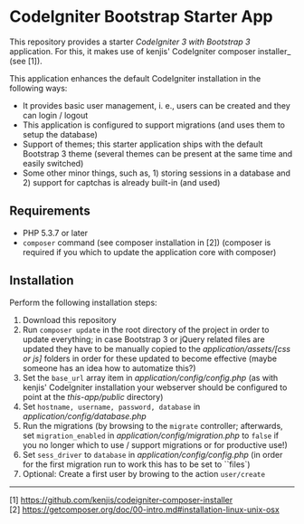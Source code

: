 # CodeIgniter Bootstrap Starter App

This repository provides a starter _CodeIgniter 3 with Bootstrap 3_ application. For this, it makes
use of kenjis' CodeIgniter composer installer_ (see [1]). 

This application enhances the default CodeIgniter installation in the following ways:
- It provides basic user management, i. e., users can be created and they can login / logout
- This application is configured to support migrations (and uses them to setup the database)
- Support of themes; this starter application ships with the default Bootstrap 3 theme (several
  themes can be present at the same time and easily switched)
- Some other minor things, such as, 1) storing sessions in a database and 2) support for captchas
  is already built-in (and used)

## Requirements

- PHP 5.3.7 or later
- `composer` command (see composer installation in [2]) (composer is required if you which to
   update the application core with composer)
   
## Installation

Perform the following installation steps:
1. Download this repository
2. Run ``composer update`` in the root directory of the project in order to update everything; in
   case Bootstrap 3 or jQuery related files are updated they have to be manually copied to the
   _application/assets/[css or js]_ folders in order for these updated to become effective (maybe
   someone has an idea how to automatize this?)
3. Set the ``base_url`` array item in _application/config/config.php_ (as with kenjis' CodeIgniter
   installation your webserver should be configured to point at the _this-app/public_ directory)
4. Set ``hostname, username, password, database`` in _application/config/database.php_
5. Run the migrations (by browsing to the ``migrate`` controller; afterwards, set
   ``migration_enabled`` in _application/config/migration.php_ to ``false`` if you no longer which
   to use / support migrations or for productive use!)
6. Set ``sess_driver`` to ``database`` in _application/config/config.php_ (in order for the first
   migration run to work this has to be set to ``files`)
7. Optional: Create a first user by browing to the action ``user/create``

<hr>

[1] https://github.com/kenjis/codeigniter-composer-installer  
[2] https://getcomposer.org/doc/00-intro.md#installation-linux-unix-osx
